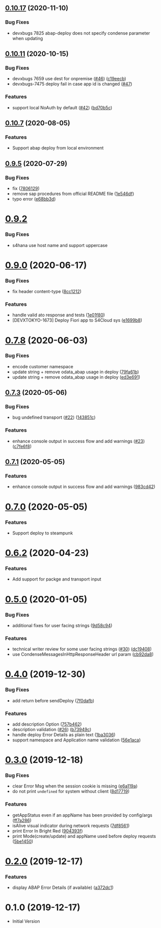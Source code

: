 <a name="0.10.11"></a>

## [0.10.17](https://github.wdf.sap.corp/devx-wing/abap-deploy/compare/v0.10.11...v0.10.17) (2020-11-10)

### Bug Fixes

- devxbugs 7825 abap-deploy does not specify condense parameter when updating

<a name="0.10.11"></a>

## [0.10.11](https://github.wdf.sap.corp/devx-wing/abap-deploy/compare/v0.9.5...v0.10.11) (2020-10-15)

### Bug Fixes

- devxbugs 7659 use dest for onpremise ([#46](https://github.wdf.sap.corp/devx-wing/abap-deploy/issues/46)) ([c19eecb](https://github.wdf.sap.corp/devx-wing/abap-deploy/commit/c19eecb))
- devxbugs-7475 deploy fail in case app id is changed ([#47](https://github.wdf.sap.corp/devx-wing/abap-deploy/issues/47))

### Features

- support local NoAuth by default ([#42](https://github.wdf.sap.corp/devx-wing/abap-deploy/issues/42)) ([bd70b5c](https://github.wdf.sap.corp/devx-wing/abap-deploy/commit/bd70b5c))

<a name="0.10.7"></a>

## [0.10.7](https://github.wdf.sap.corp/devx-wing/abap-deploy/compare/v0.9.6...v0.10.7) (2020-08-05)

### Features

- Support abap deploy from local environment

<a name="0.9.5"></a>

## [0.9.5](https://github.wdf.sap.corp/devx-wing/abap-deploy/compare/v0.7.8...v0.9.5) (2020-07-29)

### Bug Fixes

- fix ([7806129](https://github.wdf.sap.corp/devx-wing/abap-deploy/commit/7806129))
- remove sap procedures from official README file ([1e546df](https://github.wdf.sap.corp/devx-wing/abap-deploy/commit/1e546df))
- typo error ([e68bb3d](https://github.wdf.sap.corp/devx-wing/abap-deploy/commit/e68bb3d))

# [0.9.2](https://github.wdf.sap.corp/devx-wing/abap-deploy/compare/v0.9.1...v0.9.2)

### Bug Fixes

- s4hana use host name and support uppercase

# [0.9.0](https://github.wdf.sap.corp/devx-wing/abap-deploy/compare/v0.7.8...v0.9.0) (2020-06-17)

### Bug Fixes

- fix header content-type ([8cc1212](https://github.wdf.sap.corp/devx-wing/abap-deploy/commit/8cc121285990f3f0fe14a1f33297771c0dc21b74))

### Features

- handle valid ato response and tests ([1e01f80](https://github.wdf.sap.corp/devx-wing/abap-deploy/commit/1e01f80e12e8d2c94ac0d846bb7a9c9b8f67127b))
- [DEVXTOKYO-1673] Deploy Fiori app to S4Cloud sys ([e1699b8](https://github.wdf.sap.corp/devx-wing/abap-deploy/commit/e1699b872f496ba8c39da7582c1cbc086e3cfa7b))

# [0.7.8](https://github.wdf.sap.corp/devx-wing/abap-deploy/compare/v0.7.3...v0.7.8) (2020-06-03)

### Bug Fixes

- encode customer namespace
- update string + remove odata_abap usage in deploy ([79fa61b](https://github.wdf.sap.corp/devx-wing/abap-deploy/commit/79fa61b9c66825db42feb22a5fce005cb76f56db))
- update string + remove odata_abap usage in deploy ([ed3e691](https://github.wdf.sap.corp/devx-wing/abap-deploy/commit/ed3e691bd65a3eb17cff4d8e680629f2c7b6351e))

## [0.7.3](https://github.wdf.sap.corp/devx-wing/abap-deploy/compare/v0.6.2...v0.7.3) (2020-05-06)

### Bug Fixes

- bug undefined transport ([#22](https://github.wdf.sap.corp/devx-wing/abap-deploy/issues/22)) ([143851c](https://github.wdf.sap.corp/devx-wing/abap-deploy/commit/143851c99929b4051a8da94ccae3411deae1686a))

### Features

- enhance console output in success flow and add warnings ([#23](https://github.wdf.sap.corp/devx-wing/abap-deploy/issues/23)) ([c7fe6f8](https://github.wdf.sap.corp/devx-wing/abap-deploy/commit/c7fe6f883220f7420db9e7afe4846b450fc3d87d))

## [0.7.1](https://github.wdf.sap.corp/devx-wing/abap-deploy/compare/v0.7.0...v0.7.1) (2020-05-05)

### Features

- enhance console output in success flow and add warnings ([983cd42](https://github.wdf.sap.corp/devx-wing/abap-deploy/commit/983cd42e825edc439e970946c7d6b43f42a626ec))

<a name="0.7.0"></a>

# [0.7.0](https://github.wdf.sap.corp/devx-wing/abap-deploy/compare/v0.6.2...v0.7.0) (2020-05-05)

### Features

- Support deploy to steampunk

<a name="0.6.2"></a>

# [0.6.2](https://github.wdf.sap.corp/devx-wing/abap-deploy/compare/v0.5.1...v0.6.2) (2020-04-23)

### Features

- Add support for packge and transport input

<a name="0.5.0"></a>

# [0.5.0](https://github.tools.sap/devx-wing/abap-deploy/compare/v0.4.0...v0.5.0) (2020-01-05)

### Bug Fixes

- additional fixes for user facing strings ([9d58c94](https://github.tools.sap/devx-wing/abap-deploy/commit/9d58c94))

### Features

- technical writer review for some user facing strings ([#30](https://github.tools.sap/devx-wing/abap-deploy/issues/30)) ([dc19408](https://github.tools.sap/devx-wing/abap-deploy/commit/dc19408))
- use CondenseMessagesInHttpResponseHeader url param ([cb92da8](https://github.tools.sap/devx-wing/abap-deploy/commit/cb92da8))

<a name="0.4.0"></a>

# [0.4.0](https://github.tools.sap/devx-wing/abap-deploy/compare/v0.3.0...v0.4.0) (2019-12-30)

### Bug Fixes

- add return before sendDeploy ([7f0dafb](https://github.tools.sap/devx-wing/abap-deploy/commit/7f0dafb))

### Features

- add description Option ([757b462](https://github.tools.sap/devx-wing/abap-deploy/commit/757b462))
- description validation ([#26](https://github.tools.sap/devx-wing/abap-deploy/issues/26)) ([b73949c](https://github.tools.sap/devx-wing/abap-deploy/commit/b73949c))
- handle deploy Error Details as plain text ([1ba3036](https://github.tools.sap/devx-wing/abap-deploy/commit/1ba3036))
- support namespace and Application name validation ([56e1aca](https://github.tools.sap/devx-wing/abap-deploy/commit/56e1aca))

<a name="0.3.0"></a>

# [0.3.0](https://github.tools.sap/devx-wing/abap-deploy/compare/v0.2.0...v0.3.0) (2019-12-18)

### Bug Fixes

- clear Error Msg when the session cookie is missing ([e6a119a](https://github.tools.sap/devx-wing/abap-deploy/commit/e6a119a))
- do not print `undefined` for system without client ([8d17719](https://github.tools.sap/devx-wing/abap-deploy/commit/8d17719))

### Features

- getAppStatus even if an appName has been provided by config/args ([ff7a286](https://github.tools.sap/devx-wing/abap-deploy/commit/ff7a286))
- isAlive visual indicator during network requests ([7df8561](https://github.tools.sap/devx-wing/abap-deploy/commit/7df8561))
- print Error In Bright Red ([904393f](https://github.tools.sap/devx-wing/abap-deploy/commit/904393f))
- print Mode(create/update) and appName used before deploy requests ([5be1450](https://github.tools.sap/devx-wing/abap-deploy/commit/5be1450))

<a name="0.2.0"></a>

# [0.2.0](https://github.tools.sap/devx-wing/abap-deploy/compare/v0.1.0...v0.2.0) (2019-12-17)

### Features

- display ABAP Error Details (if available) ([a372dc1](https://github.tools.sap/devx-wing/abap-deploy/commit/a372dc1))

<a name="0.1.0"></a>

# 0.1.0 (2019-12-17)

- Initial Version
